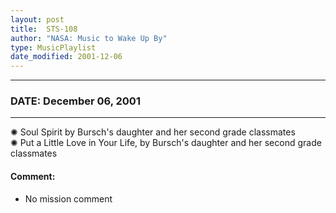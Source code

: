 ```yaml
---
layout: post
title:  STS-108
author: "NASA: Music to Wake Up By"
type: MusicPlaylist
date_modified: 2001-12-06
---
```


----
### DATE: December 06, 2001
----
✺ Soul Spirit by Bursch's daughter and her second grade classmates  &nbsp;<br />✺ Put a Little Love in Your Life, by Bursch's daughter and her second grade classmates

#### Comment:
* No mission comment
